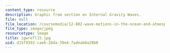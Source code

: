 ```yaml
---
content_type: resource
description: Graphic from section on Internal Gravity Waves.
file: null
file_location: /coursemedia/12-802-wave-motions-in-the-ocean-and-atmosphere-spring-2004/d15f9392cae62bda39e47adeab8a29b0_igwrefl15.jpg
file_type: image/jpeg
resourcetype: Image
title: igwrefl15.jpg
uid: d15f9392-cae6-2bda-39e4-7adeab8a29b0
---
```

